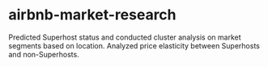 # airbnb-market-research
Predicted Superhost status and conducted cluster analysis on market segments based on location. Analyzed price elasticity between Superhosts and non-Superhosts.
